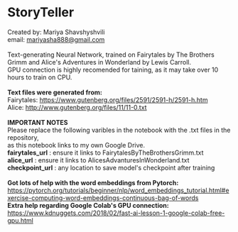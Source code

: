 # StoryTeller
Created by: Mariya Shavshyshvili
<br>
email: mariyasha888@gmail.com
<br>
<br>
Text-generating Neural Network, trained on Fairytales by The Brothers Grimm and Alice's Adventures in Wonderland by Lewis Carroll.
<br>
GPU connection is highly recomended for taining, as it may take over 10 hours to train on CPU.
<br>
<br>
<b>Text files were generated from:</b>
<br>
Fairytales: https://www.gutenberg.org/files/2591/2591-h/2591-h.htm
<br>
Alice: http://www.gutenberg.org/files/11/11-0.txt
<br>
<br>
<b>
IMPORTANT NOTES
</b>
<br>
Please replace the following varibles in the notebook with the .txt files in the repository,
<br>
as this notebook links to my own Google Drive.
<br>
<b>fairytales_url</b> : ensure it links to FairytalesByTheBrothersGrimm.txt
<br>
<b>alice_url</b> : ensure it links to AlicesAdvanturesInWonderland.txt
<br>
<b>checkpoint_url</b> : any location to save model's checkpoint after training
<br>
<br>
<b>
Got lots of help with the word embeddings from Pytorch:
</b>
<br>
https://pytorch.org/tutorials/beginner/nlp/word_embeddings_tutorial.html#exercise-computing-word-embeddings-continuous-bag-of-words
<br>
<b>
Extra help regarding Google Colab's GPU connection:
</b>
<br>
https://www.kdnuggets.com/2018/02/fast-ai-lesson-1-google-colab-free-gpu.html
